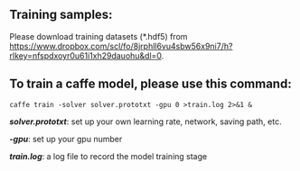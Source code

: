 ## Training samples:

Please download training datasets (*.hdf5) from https://www.dropbox.com/scl/fo/8jrphll6vu4sbw56x9ni7/h?rlkey=nfspdxoyr0u61i1xh29dauohu&dl=0.

## To train a caffe model, please use this command: 

    caffe train -solver solver.prototxt -gpu 0 >train.log 2>&1 & 

***solver.prototxt***: set up your own learning rate, network, saving path, etc.

***-gpu***: set up your gpu number

***train.log***: a log file to record the model training stage
